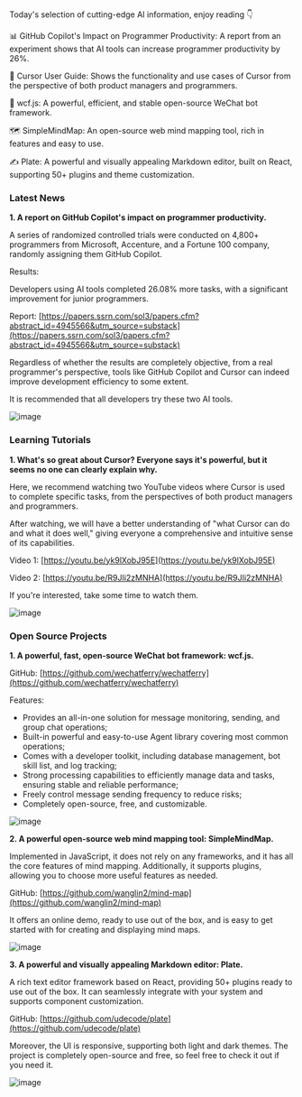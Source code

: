 
Today's selection of cutting-edge AI information, enjoy reading 👇

📊 GitHub Copilot's Impact on Programmer Productivity: A report from an experiment shows that AI tools can increase programmer productivity by 26%.

🧠 Cursor User Guide: Shows the functionality and use cases of Cursor from the perspective of both product managers and programmers.

🤖 wcf.js: A powerful, efficient, and stable open-source WeChat bot framework.

🗺️ SimpleMindMap: An open-source web mind mapping tool, rich in features and easy to use.

✍️ Plate: A powerful and visually appealing Markdown editor, built on React, supporting 50+ plugins and theme customization.

### Latest News

**1. A report on GitHub Copilot's impact on programmer productivity.**

A series of randomized controlled trials were conducted on 4,800+ programmers from Microsoft, Accenture, and a Fortune 100 company, randomly assigning them GitHub Copilot.

Results:

Developers using AI tools completed 26.08% more tasks, with a significant improvement for junior programmers.

Report: [https://papers.ssrn.com/sol3/papers.cfm?abstract_id=4945566&utm_source=substack](https://papers.ssrn.com/sol3/papers.cfm?abstract_id=4945566&utm_source=substack)

Regardless of whether the results are completely objective, from a real programmer's perspective, tools like GitHub Copilot and Cursor can indeed improve development efficiency to some extent.

It is recommended that all developers try these two AI tools.

![image](https://cdn.jsdelivr.net/gh/freelander/oss@master/ai-daily/2024-09-09/image-20240909223155760.png)

### Learning Tutorials

**1. What's so great about Cursor? Everyone says it's powerful, but it seems no one can clearly explain why.**

Here, we recommend watching two YouTube videos where Cursor is used to complete specific tasks, from the perspectives of both product managers and programmers.

After watching, we will have a better understanding of "what Cursor can do and what it does well," giving everyone a comprehensive and intuitive sense of its capabilities.

Video 1: [https://youtu.be/yk9lXobJ95E](https://youtu.be/yk9lXobJ95E)

Video 2: [https://youtu.be/R9JIi2zMNHA](https://youtu.be/R9JIi2zMNHA)

If you're interested, take some time to watch them.

![image](https://cdn.jsdelivr.net/gh/freelander/oss@master/ai-daily/2024-09-09/maxresdefault.jpg)

### Open Source Projects

**1. A powerful, fast, open-source WeChat bot framework: wcf.js.**

GitHub: [https://github.com/wechatferry/wechatferry](https://github.com/wechatferry/wechatferry)

Features:

- Provides an all-in-one solution for message monitoring, sending, and group chat operations;
- Built-in powerful and easy-to-use Agent library covering most common operations;
- Comes with a developer toolkit, including database management, bot skill list, and log tracking;
- Strong processing capabilities to efficiently manage data and tasks, ensuring stable and reliable performance;
- Freely control message sending frequency to reduce risks;
- Completely open-source, free, and customizable.

![image](https://cdn.jsdelivr.net/gh/freelander/oss@master/ai-daily/2024-09-09/image-20240909135332709.png)

**2. A powerful open-source web mind mapping tool: SimpleMindMap.**

Implemented in JavaScript, it does not rely on any frameworks, and it has all the core features of mind mapping. Additionally, it supports plugins, allowing you to choose more useful features as needed.

GitHub: [https://github.com/wanglin2/mind-map](https://github.com/wanglin2/mind-map)

It offers an online demo, ready to use out of the box, and is easy to get started with for creating and displaying mind maps.

![image](https://cdn.jsdelivr.net/gh/freelander/oss@master/ai-daily/2024-09-09/image-20240909141836239.png)

**3. A powerful and visually appealing Markdown editor: Plate.**

A rich text editor framework based on React, providing 50+ plugins ready to use out of the box. It can seamlessly integrate with your system and supports component customization.

GitHub: [https://github.com/udecode/plate](https://github.com/udecode/plate)

Moreover, the UI is responsive, supporting both light and dark themes. The project is completely open-source and free, so feel free to check it out if you need it.

![image](https://cdn.jsdelivr.net/gh/freelander/oss@master/ai-daily/2024-09-09/og.png)
